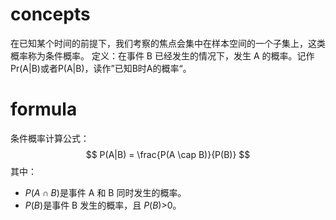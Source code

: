 # concepts
在已知某个时间的前提下，我们考察的焦点会集中在样本空间的一个子集上，这类概率称为条件概率。
定义：在事件 B 已经发生的情况下，发生 A 的概率。记作 Pr(A|B)或者P(A|B)，读作”已知B时A的概率“。

# formula
条件概率计算公式：
$$
 P(A|B) = \frac{P(A \cap B)}{P(B)} 
$$
其中：
- $P(A\cap B)$是事件 A 和 B 同时发生的概率。
- $P(B)$是事件 B 发生的概率，且 $P(B)$>0。